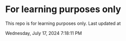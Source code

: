 # For learning purposes only
This repo is for learning purposes only.
Last updated at

Wednesday, July 17, 2024 7:18:11 PM

